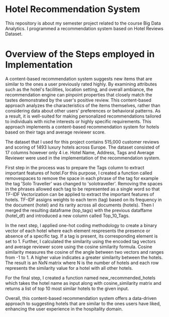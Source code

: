 # Hotel Recommendation System
This repository is about my semester project related to the course Big Data Analytics. I programmed a recommendation system based on Hotel Reviews Dataset. 

# Overview of the Steps employed in Implementation
A content-based recommendation system suggests new items that are similar to the ones a user previously rated highly. By examining attributes such as the hotel's facilities, location setting, and overall ambiance, the recommendation engine can pinpoint properties that closely match the tastes demonstrated by the user's positive review. This content-based approach analyzes the characteristics of the items themselves, rather than considering data about other users' preferences or behavioral patterns. As a result, it is well-suited for making personalized recommendations tailored to individuals with niche interests or highly specific requirements. This approach implements a content-based recommendation system for hotels based on their tags and average reviewer score. 

The dataset that I used for this project contains 515,000 customer reviews and scoring of 1493 luxury hotels across Europe. The dataset consisted of 17 columns however only 4 i.e. Hotel Name, Address, Tags and Average Reviewer were used in the implementation of the recommendation system. 

First step in the process was to prepare the Tags column to extract important features of hotel.For this purpose, I created a function called removespaces to remove the space in each phrase of the tag for example the tag 'Solo Traveller' was changed to 'solotraveller'. Removing the spaces in the phrases allowed each tag to be represented as a single word so that TF-IDF Vectorization can be applied to extract the important features of hotels. TF-IDF assigns weights to each term (tag) based on its frequency in the document (hotel) and its rarity across all documents (hotels). Then I merged the resulting dataframe (top_tags) with the previous dataffame (hotel_df) and introduced a new column called Top_10_Tags. 

In the next step, I applied one-hot coding methodology to create a binary vector of each hotel where each element respresents the presence or absence of a specific tag. If a tag is present, its corresponding element is set to 1. Further, I calculated the similarity using the encoded tag vectors and average reviewer score using the cosine similarity formula.  Cosine similarity measures the cosine of the angle between two vectors and ranges from -1 to 1. A higher value indicates a greater similarity between the hotels. The result is an NxN matrix where N is the number of hotels and each row represents the similarity value for a hotel with all other hotels.

For the final step, I created a function named new_recommended_hotels which takes the hotel name as input along with cosine_similarity matrix and returns a list of top 10 most similar hotels to the given input. 

Overall, this content-based recommendation system offers a data-driven approach to suggesting hotels that are similar to the ones users have liked, enhancing the user experience in the hospitality domain.
